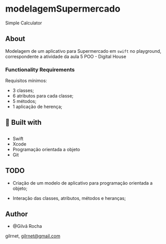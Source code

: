 # modelagemSupermercado

Simple Calculator

## About

Modelagem de um aplicativo para Supermercado em `swift` no playground, correspondente a atividade da aula 5 POO - Digital House



### Functionality Requirements

Requisitos mínimos:

- 3 classes;
- 6 atributos para cada classe;
- 5 métodos;
- 1 aplicação de herença;

## <h2> :construction_worker: Built with <h2>

- Swift
- Xcode 
- Programação orientada a objeto
- Git

## TODO

- Criação de um modelo de aplicativo para programação orientada a objeto;

- Interação das classes, atributos, métodos e heranças;


## Author

- @Gilvã Rocha

gilrnet, gilrnet@gmail.com